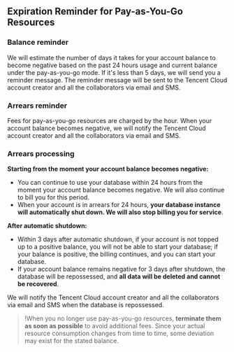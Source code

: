 ## Expiration Reminder for Pay-as-You-Go Resources
### Balance reminder
We will estimate the number of days it takes for your account balance to become negative based on the past 24 hours usage and current balance under the pay-as-you-go mode. If it's less than 5 days, we will send you a reminder message. The reminder message will be sent to the Tencent Cloud account creator and all the collaborators via email and SMS.

### Arrears reminder
Fees for pay-as-you-go resources are charged by the hour. When your account balance becomes negative, we will notify the Tencent Cloud account creator and all the collaborators via email and SMS.

### Arrears processing
**Starting from the moment your account balance becomes negative:**
- You can continue to use your database within 24 hours from the moment your account balance becomes negative. We will also continue to bill you for this period.
- When your account is in arrears for 24 hours, **your database instance will automatically shut down. We will also stop billing you for service**.

**After automatic shutdown:**
- Within 3 days after automatic shutdown, if your account is not topped up to a positive balance, you will not be able to start your database; if your balance is positive, the billing continues, and you can start your database.
- If your account balance remains negative for 3 days after shutdown, the database will be repossessed, and **all data will be deleted and cannot be recovered**.

We will notify the Tencent Cloud account creator and all the collaborators via email and SMS when the database is repossessed.
> !When you no longer use pay-as-you-go resources, **terminate them as soon as possible** to avoid additional fees.
> Since your actual resource consumption changes from time to time, some deviation may exist for the stated balance.

